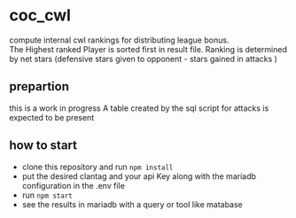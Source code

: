 # coc_cwl
compute internal cwl rankings for distributing league bonus. <br/>
The Highest ranked Player is sorted first in result file. Ranking is determined by net stars 
(defensive stars given to opponent - stars gained in attacks ) 

## prepartion
this is a work in progress
A table created by the sql script for attacks is expected to be present

## how to start
- clone this repository and run `npm install`
- put the desired clantag and your api Key along with the mariadb configuration in the .env file
- run `npm start`
- see the results in mariadb with a query or tool like matabase